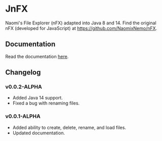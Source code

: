 # JnFX
Naomi's File Explorer (nFX) adapted into Java 8 and 14.
Find the original nFX (developed for JavaScript) at https://github.com/NaomixNemo/nFX.

## Documentation
Read the documentation [here](https://github.com/EpicOweo/JnFX/blob/0.0.2_ALPHA/index.html).

## Changelog

### v0.0.2-ALPHA
* Added Java 14 support.
* Fixed a bug with renaming files.

### v0.0.1-ALPHA
* Added ability to create, delete, rename, and load files.
* Updated documentation.
